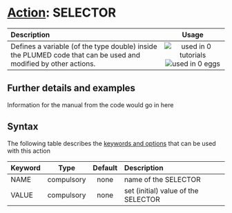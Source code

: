# [Action](actions.md): SELECTOR

| Description    | Usage |
|:--------|:--------:|
| Defines a variable (of the type double) inside the PLUMED code that can be used and modified by other actions. | ![used in 0 tutorials](https://img.shields.io/badge/tutorials-0-red.svg)![used in 0 eggs](https://img.shields.io/badge/nest-0-red.svg) | 

## Further details and examples 
Information for the manual from the code would go in here 
## Syntax 
The following table describes the [keywords and options](parsing.md) that can be used with this action 

| Keyword | Type | Default | Description |
|:-------|:----:|:-------:|:-----------|
| NAME | compulsory | none | name of the SELECTOR |
| VALUE | compulsory | none | set (initial) value of the SELECTOR |
